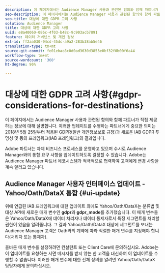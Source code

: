 ```yaml
---
description: 이 페이지에서는 Audience Manager 사용과 관련된 함의와 함께 파트너가 직접 제공하는 정보에 대해 설명합니다. 이러한 업데이트를 수행하는 파트너에게 중요한 의미는 2018년 5월 25일부터 적용된 GDPR(일반 개인정보보호 규정)과 새로운 IAB GDPR 투명성 및 동의 프레임워크(IAB 프레임워크)의 결과입니다.
seo-description: 이 페이지에서는 Audience Manager 사용과 관련된 함의와 함께 파트너가 직접 제공하는 정보에 대해 설명합니다. 이러한 업데이트를 수행하는 파트너에게 중요한 의미는 2018년 5월 25일부터 적용된 GDPR(일반 개인정보보호 규정)과 새로운 IAB GDPR 투명성 및 동의 프레임워크(IAB 프레임워크)의 결과입니다.
seo-title: 대상에 대한 GDPR 고려 사항
solution: Audience Manager
title: 대상에 대한 GDPR 고려 사항
uuid: e8a40060-086c-4f03-b48c-9c903acb7891
feature: 데이터 거버넌스 및 개인 정보
exl-id: ff2aa030-94cd-45dc-a9a2-283b38ab5e46
translation-type: tm+mt
source-git-commit: fe01ebac8c0d0ad3630d3853e0bf32f0b00f6a44
workflow-type: tm+mt
source-wordcount: '360'
ht-degree: 96%

---
```


# 대상에 대한 GDPR 고려 사항{#gdpr-considerations-for-destinations}

이 페이지에서는 Audience Manager 사용과 관련된 함의와 함께 파트너가 직접 제공하는 정보에 대해 설명합니다. 이러한 업데이트를 수행하는 파트너에게 중요한 의미는 2018년 5월 25일부터 적용된 GDPR(일반 개인정보보호 규정)과 새로운 IAB GDPR 투명성 및 동의 프레임워크(IAB 프레임워크)의 결과입니다.

Adobe 파트너는 자체 비즈니스 프로세스를 운영하고 있으며 수시로 Audience Manager와의 통합 요구 사항을 업데이트하도록 결정할 수 있습니다. Adobe는 Audience Manager 파트너 에코시스템과 적극적으로 협력하여 고객에게 변경 사항을 계속 알리고 있습니다.

<!-- ## Audience Manager Partner Updates - ID Syncs {#partner-updates-id-syncs}

Some partners, as listed in the table below, have changed their integration requirements with Audience Manager to include support based on the IAB Framework, in order to comply with GDPR standards.

<table id="table_335A470D4F10434E9CF587089FB54B0C"> 
 <thead> 
  <tr> 
   <th colname="col1" class="entry"> <p>Partner Name </p> </th> 
   <th colname="col2" class="entry"> <p>Expected Impact </p> </th> 
   <th colname="col3" class="entry"> <p>Status of the change </p> </th> 
  </tr>
 </thead>
 <tbody> 
  <tr> 
   <td colname="col1"> <p>Yahoo/Oath/DataX </p> </td> 
   <td colname="col2"> <p>ID syncs for users in the European Union are dropped by the partner </p> </td> 
   <td colname="col3"> <p>Live since May 22nd 2018 </p> </td> 
  </tr> 
  <tr> 
   <td colname="col1"> <p>Trade Desk </p> </td> 
   <td colname="col2"> <p>ID syncs for users in the European Union are dropped by the partner </p> </td> 
   <td colname="col3"> <p>Not live yet </p> </td> 
  </tr> 
  <tr> 
   <td colname="col1"> <p>Rubicon </p> </td> 
   <td colname="col2"> <p>ID syncs for users in the European Union are dropped by the partner </p> </td> 
   <td colname="col3"> <p>Not live yet </p> </td> 
  </tr> 
  <tr> 
   <td colname="col1"> <p>LiveRamp </p> </td> 
   <td colname="col2"> <p>ID syncs for users in the European Union are dropped by the partner </p> </td> 
   <td colname="col3"> <p>Not live yet </p> </td> 
  </tr> 
 </tbody> 
</table> -->

## Audience Manager 사용자 인터페이스 업데이트 - Yahoo/Oath/DataX 통합 {#ui-update}

위에 언급된 IAB 프레임워크에 대한 업데이트 외에도 Yahoo/Oath/DataX는 분류법 및 대상 API에 새로운 매개 변수인 **gdpr**&#x200B;과 **gdpr_mode**&#x200B;를 추가했습니다. 이 매개 변수들은 Yahoo/Oath/DataX에 데이터 처리자나 데이터 통제자로서 특정 세그먼트를 처리할 권한이 있음을 알려줍니다. 그 결과 Yahoo/Oath/DataX 대상에 세그먼트를 보내는 Audience Manager 고객은 Oath와의 계약에 따라 적절한 매개 변수를 지정해야 합니다(처리자 또는 통제자).

올바른 매개 변수를 설정하려면 컨설턴트 또는 Client Care에 문의하십시오. Adobe는 이 업데이트를 요청하는 서면 메시지를 받지 않는 한 고객을 대신하여 이 업데이트를 수행할 수 없습니다. 이러한 매개 변수에 대한 전체 정의를 알려면 Yahoo/Oath/DataX 담당자에게 문의하십시오.
